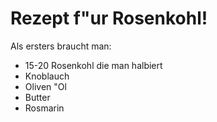 # Rezept f\"ur Rosenkohl!

Als ersters braucht man:
- 15-20 Rosenkohl die man halbiert
- Knoblauch
- Oliven \"Ol
- Butter
- Rosmarin



